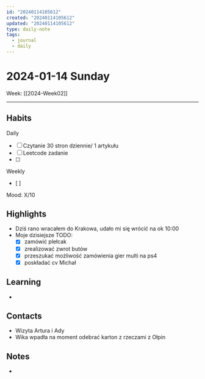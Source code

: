 ```yaml
---
id: "20240114105612"
created: "20240114105612"
updated: "20240114105612"
type: daily-note
tags:
  - journal
  - daily
---
```

# 2024-01-14 Sunday


Week: [[2024-Week02]]  
  
---  
  
## Habits
Daily
- [ ] Czytanie 30 stron dziennie/ 1 artykułu  
- [ ] Leetcode zadanie
- [ ] 


Weekly
- [ ]   
  
Mood: X/10  
  
## Highlights  
- Dziś rano wracałem do Krakowa, udało mi się wrócić na ok 10:00
- Moje dzisiejsze TODO:
	- [x] zamówić plełcak
	- [x] zrealizować zwrot butów
	- [x] przeszukać możliwość zamówienia gier multi na ps4
	- [x] poskładać cv Michał
	  
## Learning  
- 

  
## Contacts  
- Wizyta Artura i Ady
- Wika wpadła na moment odebrać karton z rzeczami z Ołpin
  
## Notes  
 - 
